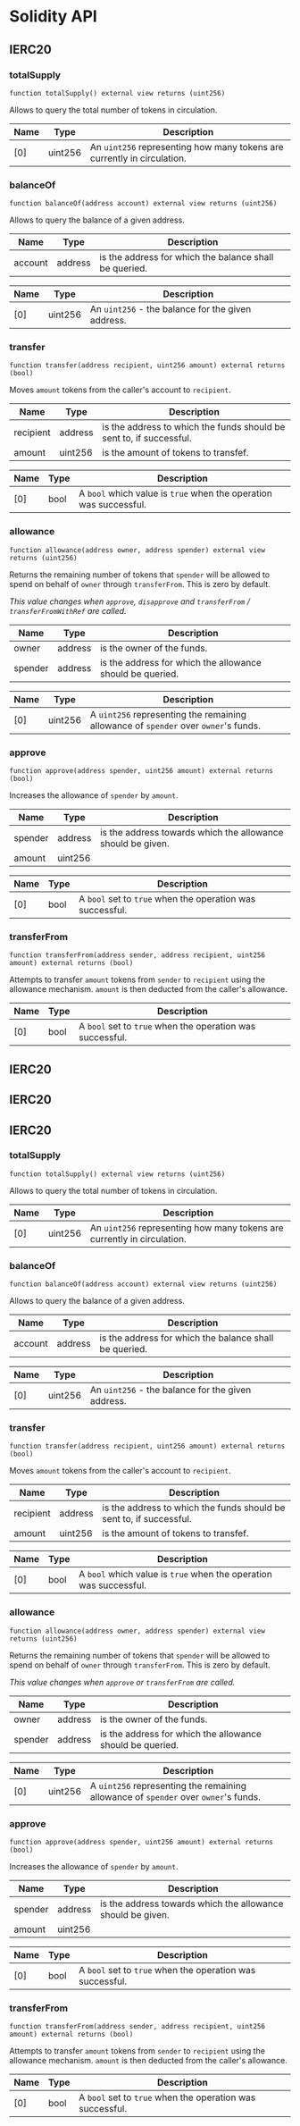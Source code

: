 # Solidity API

## IERC20

### totalSupply

```solidity
function totalSupply() external view returns (uint256)
```

Allows to query the total number of tokens in circulation.

| Name | Type | Description |
| ---- | ---- | ----------- |
| [0] | uint256 | An `uint256` representing how many tokens are currently in circulation. |

### balanceOf

```solidity
function balanceOf(address account) external view returns (uint256)
```

Allows to query the balance of a given address.

| Name | Type | Description |
| ---- | ---- | ----------- |
| account | address | is the address for which the balance shall be queried. |

| Name | Type | Description |
| ---- | ---- | ----------- |
| [0] | uint256 | An `uint256` - the balance for the given address. |

### transfer

```solidity
function transfer(address recipient, uint256 amount) external returns (bool)
```

Moves `amount` tokens from the caller's account to `recipient`.

| Name | Type | Description |
| ---- | ---- | ----------- |
| recipient | address | is the address to which the funds should be sent to, if successful. |
| amount | uint256 | is the amount of tokens to transfef. |

| Name | Type | Description |
| ---- | ---- | ----------- |
| [0] | bool | A `bool` which value is `true` when the operation was successful. |

### allowance

```solidity
function allowance(address owner, address spender) external view returns (uint256)
```

Returns the remaining number of tokens that `spender` will be allowed to spend on behalf of `owner`
through `transferFrom`. This is zero by default.

_This value changes when `approve`, `disapprove` and `transferFrom` / `transferFromWithRef` are called._

| Name | Type | Description |
| ---- | ---- | ----------- |
| owner | address | is the owner of the funds. |
| spender | address | is the address for which the allowance should be queried. |

| Name | Type | Description |
| ---- | ---- | ----------- |
| [0] | uint256 | A `uint256` representing the remaining allowance of `spender` over `owner`'s funds. |

### approve

```solidity
function approve(address spender, uint256 amount) external returns (bool)
```

Increases the allowance of `spender` by `amount`.

| Name | Type | Description |
| ---- | ---- | ----------- |
| spender | address | is the address towards which the allowance should be given. |
| amount | uint256 |  |

| Name | Type | Description |
| ---- | ---- | ----------- |
| [0] | bool | A `bool` set to `true` when the operation was successful. |

### transferFrom

```solidity
function transferFrom(address sender, address recipient, uint256 amount) external returns (bool)
```

Attempts to transfer `amount` tokens from `sender` to `recipient` using the
allowance mechanism. `amount` is then deducted from the caller's allowance.

| Name | Type | Description |
| ---- | ---- | ----------- |
| [0] | bool | A `bool` set to `true` when the operation was successful. |

## IERC20

## IERC20

## IERC20

### totalSupply

```solidity
function totalSupply() external view returns (uint256)
```

Allows to query the total number of tokens in circulation.

| Name | Type | Description |
| ---- | ---- | ----------- |
| [0] | uint256 | An `uint256` representing how many tokens are currently in circulation. |

### balanceOf

```solidity
function balanceOf(address account) external view returns (uint256)
```

Allows to query the balance of a given address.

| Name | Type | Description |
| ---- | ---- | ----------- |
| account | address | is the address for which the balance shall be queried. |

| Name | Type | Description |
| ---- | ---- | ----------- |
| [0] | uint256 | An `uint256` - the balance for the given address. |

### transfer

```solidity
function transfer(address recipient, uint256 amount) external returns (bool)
```

Moves `amount` tokens from the caller's account to `recipient`.

| Name | Type | Description |
| ---- | ---- | ----------- |
| recipient | address | is the address to which the funds should be sent to, if successful. |
| amount | uint256 | is the amount of tokens to transfef. |

| Name | Type | Description |
| ---- | ---- | ----------- |
| [0] | bool | A `bool` which value is `true` when the operation was successful. |

### allowance

```solidity
function allowance(address owner, address spender) external view returns (uint256)
```

Returns the remaining number of tokens that `spender` will be allowed to spend on behalf of `owner`
through `transferFrom`. This is zero by default.

_This value changes when `approve` or `transferFrom` are called._

| Name | Type | Description |
| ---- | ---- | ----------- |
| owner | address | is the owner of the funds. |
| spender | address | is the address for which the allowance should be queried. |

| Name | Type | Description |
| ---- | ---- | ----------- |
| [0] | uint256 | A `uint256` representing the remaining allowance of `spender` over `owner`'s funds. |

### approve

```solidity
function approve(address spender, uint256 amount) external returns (bool)
```

Increases the allowance of `spender` by `amount`.

| Name | Type | Description |
| ---- | ---- | ----------- |
| spender | address | is the address towards which the allowance should be given. |
| amount | uint256 |  |

| Name | Type | Description |
| ---- | ---- | ----------- |
| [0] | bool | A `bool` set to `true` when the operation was successful. |

### transferFrom

```solidity
function transferFrom(address sender, address recipient, uint256 amount) external returns (bool)
```

Attempts to transfer `amount` tokens from `sender` to `recipient` using the
allowance mechanism. `amount` is then deducted from the caller's allowance.

| Name | Type | Description |
| ---- | ---- | ----------- |
| [0] | bool | A `bool` set to `true` when the operation was successful. |

